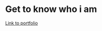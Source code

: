 <h1>Get to know who i am</h1>

<a href=https://jimwellgersalia-portfolio.netlify.app/ target=#blank> Link to portfolio</a>
